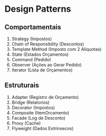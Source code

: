 # Design Patterns

## Comportamentais

1. Strategy (Impostos)
2. Chain of Responsibility (Descontos)
3. Template Method (Imposto com 2 Aliquotas)
4. State (Estados Orçamentos)
5. Command (Pedido)
6. Observer (Ações ao Gerar Pedido)
7. Iterator (Lista de Orçamentos)

## Estruturais

1. Adapter (Registro de Orçamento)
2. Bridge (Relatorios)
3. Decorator (Impostos)
4. Composite (ItemOrcamento)
5. Facade (Log de Desconto)
6. Proxy (Cache)
7. Flyweight (Dados Extrinsecos)